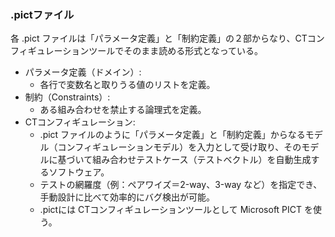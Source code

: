 ### .pictファイル
各 .pict ファイルは「パラメータ定義」と「制約定義」の２部からなり、CTコンフィギュレーションツールでそのまま読める形式となっている。
- パラメータ定義（ドメイン）:
    - 各行で変数名と取りうる値のリストを定義。
- 制約（Constraints）:
    - ある組み合わせを禁止する論理式を定義。
- CTコンフィギュレーション:
    - .pict ファイルのように「パラメータ定義」と「制約定義」からなるモデル（コンフィギュレーションモデル）を入力として受け取り、そのモデルに基づいて組み合わせテストケース（テストベクトル）を自動生成するソフトウェア。
    - テストの網羅度（例：ペアワイズ＝2-way、3-way など）を指定でき、手動設計に比べて効率的にバグ検出が可能。
    - .pictには CTコンフィギュレーションツールとして Microsoft PICT を使う。
